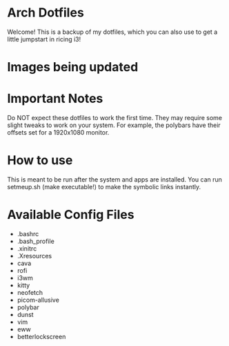 # Arch Dotfiles
Welcome! This is a backup of my dotfiles, which you can also use to get a little jumpstart in ricing i3!

# Images being updated

# Important Notes
Do NOT expect these dotfiles to work the first time. They may require some slight tweaks to work on your system.
For example, the polybars have their offsets set for a 1920x1080 monitor. 

# How to use
This is meant to be run after the system and apps are installed. You can run setmeup.sh (make executable!) to make the symbolic links instantly.

# Available Config Files
- .bashrc
- .bash_profile
- .xinitrc
- .Xresources
- cava
- rofi
- i3wm
- kitty
- neofetch
- picom-allusive
- polybar
- dunst
- vim
- eww
- betterlockscreen
